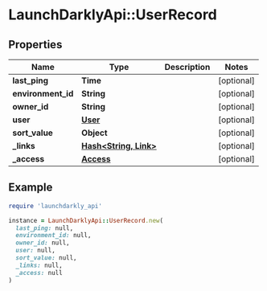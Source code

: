 # LaunchDarklyApi::UserRecord

## Properties

| Name | Type | Description | Notes |
| ---- | ---- | ----------- | ----- |
| **last_ping** | **Time** |  | [optional] |
| **environment_id** | **String** |  | [optional] |
| **owner_id** | **String** |  | [optional] |
| **user** | [**User**](User.md) |  | [optional] |
| **sort_value** | **Object** |  | [optional] |
| **_links** | [**Hash&lt;String, Link&gt;**](Link.md) |  | [optional] |
| **_access** | [**Access**](Access.md) |  | [optional] |

## Example

```ruby
require 'launchdarkly_api'

instance = LaunchDarklyApi::UserRecord.new(
  last_ping: null,
  environment_id: null,
  owner_id: null,
  user: null,
  sort_value: null,
  _links: null,
  _access: null
)
```


